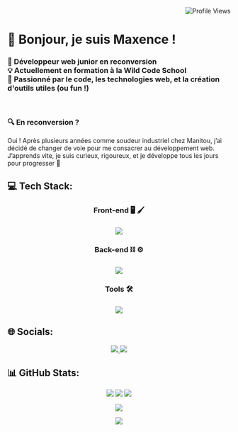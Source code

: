 <p align="end">
<img src="https://komarev.com/ghpvc/?username=B-Maxp&color=72b7c0&style=flat&label=Profile+Views" alt="Profile Views">
</p>
<h1>👋 Bonjour, je suis Maxence !</h1>
<h3>🎯 Développeur web junior en reconversion
  <br/>
💡 Actuellement en formation à la Wild Code School
  <br/>
🚀 Passionné par le code, les technologies web, et la création d'outils utiles (ou fun !)</h3>
<br>
<h3>🔍 En reconversion ?</h3>
Oui ! Après plusieurs années comme soudeur industriel chez Manitou, j’ai décidé de changer de voie pour me consacrer au développement web.  <br>
J’apprends vite, je suis curieux, rigoureux, et je développe tous les jours pour progresser 💪
 
## 💻 Tech Stack:
<h3 align="center">Front-end 🖥️ 🖌️<h3/>
<p align="center">
  <img src="https://skillicons.dev/icons?i=html,css,react,javascript,typescript,git,npm,vite" /><br>
</p>

<h3 align="center">Back-end ⛓️ ⚙️<h3/>
<p align="center">
  <img src="https://skillicons.dev/icons?i=nodejs,express,mysql" /><br>
</p>

<h3 align="center">Tools 🛠️<h3/>
<p align="center">
  <img src="https://skillicons.dev/icons?i=vscode,figma,github" /><br>
</p>

## 🌐 Socials:
<p align="center">
<a href="https://www.linkedin.com/in/maxence-beaupere-143178337/">
<img src="https://skillicons.dev/icons?i=linkedin" />
</a>
<a href="mailto:max.bpr@outlook.fr" >
<img src="https://skillicons.dev/icons?i=gmail" />
</a>
<p/>

## 📊 GitHub Stats:
<p align="center">
  <img src="https://nirzak-streak-stats.vercel.app/?user=B-Maxp&theme=noctis_minimus&hide_border=true&border_radius=16"/>
  <img src="https://github-readme-stats.vercel.app/api?username=B-Maxp&bg_color=1b2932&title_color=d3b692&text_color=c4cdd3&icon_color=72b7c0&hide_border=true&border_radius=16&custom_title=My%20GitHub%20Stats&include_all_commits=true&count_private=false&show_icons=true&rank_icon=github"/>
  <img src="https://github-readme-stats.vercel.app/api/top-langs/?username=B-Maxp&theme=noctis_minimus&hide_border=true&include_all_commits=true&count_private=false&layout=donut&border_radius=16"/>
</p>
<p align="center">
  <img src="https://capsule-render.vercel.app/api?type=venom&height=300&color=1b2932&text=Maxence&section=header&textBg=false&fontColor=72b7c0&desc=Developpeur&animation=fadeIn&descAlign=41&descSize=22&fontAlign=50&fontSize=68&reversal=false&descAlignY=62"/>
</p>
<p align="center">
<picture>
  <source media="(prefers-color-scheme: dark)" srcset="https://capsule-render.vercel.app/api?type=venom&height=300&color=1b2932&text=Maxence&section=header&textBg=false&fontColor=d3b692&desc=Developpeur&animation=fadeIn&descAlign=41&descSize=22&fontAlign=50&fontSize=68&reversal=false&descAlignY=62">
  <img src="https://capsule-render.vercel.app/api?type=venom&height=300&color=1b2932&text=Maxence&section=header&textBg=false&fontColor=72b7c0&desc=Developpeur&animation=fadeIn&descAlign=41&descSize=22&fontAlign=50&fontSize=68&reversal=false&descAlignY=62"/>
</picture>
</p>
